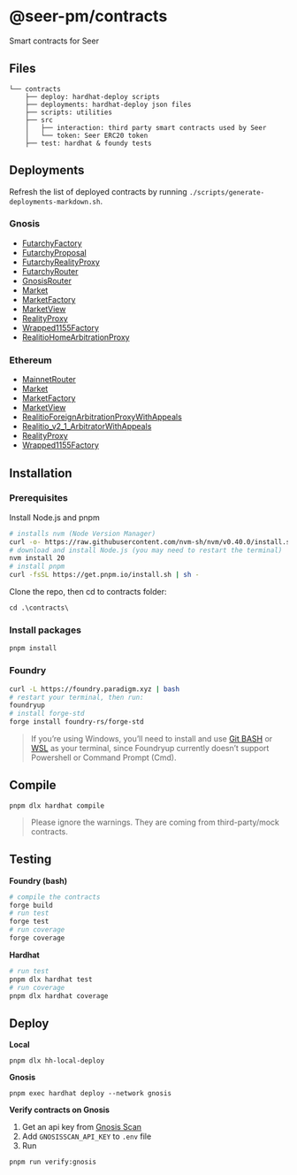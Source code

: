 # @seer-pm/contracts

Smart contracts for Seer

## Files

```
└── contracts
    ├── deploy: hardhat-deploy scripts
    ├── deployments: hardhat-deploy json files
    ├── scripts: utilities
    ├── src
    │   ├── interaction: third party smart contracts used by Seer
    │   └── token: Seer ERC20 token
    ├── test: hardhat & foundy tests
```

## Deployments

Refresh the list of deployed contracts by running `./scripts/generate-deployments-markdown.sh`.

### Gnosis

- [FutarchyFactory](https://gnosisscan.io/address/0xe789e4A240d153AC55e32106821e785E71f6b792)
- [FutarchyProposal](https://gnosisscan.io/address/0xec4fb999Db0e8cA28011D85EAD177810055b484c)
- [FutarchyRealityProxy](https://gnosisscan.io/address/0x03E1fCfE3F1edc5833001588fb6377cB50A61cfc)
- [FutarchyRouter](https://gnosisscan.io/address/0xE2996f6BC88ba0f2Ad3a6E2A71ac55884ec9F74E)
- [GnosisRouter](https://gnosisscan.io/address/0xeC9048b59b3467415b1a38F63416407eA0c70fB8)
- [Market](https://gnosisscan.io/address/0x8F76bC35F8C72E5e2Ec55ebED785da5efaa9636a)
- [MarketFactory](https://gnosisscan.io/address/0x83183DA839Ce8228E31Ae41222EaD9EDBb5cDcf1)
- [MarketView](https://gnosisscan.io/address/0x95493F3e3F151eD9ee9338a4Fc1f49c00890F59C)
- [RealityProxy](https://gnosisscan.io/address/0xc260ADfAC11f97c001dC143d2a4F45b98e0f2D6C)
- [Wrapped1155Factory](https://gnosisscan.io/address/0xD194319D1804C1051DD21Ba1Dc931cA72410B79f)
- [RealitioHomeArbitrationProxy](https://gnosisscan.io/address/0x68154ea682f95bf582b80dd6453fa401737491dc)

### Ethereum

- [MainnetRouter](https://etherscan.io/address/0x886Ef0A78faBbAE942F1dA1791A8ed02a5aF8BC6)
- [Market](https://etherscan.io/address/0x8bdC504dC3A05310059c1c67E0A2667309D27B93)
- [MarketFactory](https://etherscan.io/address/0x1F728c2fD6a3008935c1446a965a313E657b7904)
- [MarketView](https://etherscan.io/address/0xB2aB74afe47e6f9D8c392FA15b139Ac02684771a)
- [RealitioForeignArbitrationProxyWithAppeals](https://etherscan.io/address/0xFe0eb5fC686f929Eb26D541D75Bb59F816c0Aa68)
- [Realitio_v2_1_ArbitratorWithAppeals](https://etherscan.io/address/0x2018038203aEE8e7a29dABd73771b0355D4F85ad)
- [RealityProxy](https://etherscan.io/address/0xC72f738e331b6B7A5d77661277074BB60Ca0Ca9E)
- [Wrapped1155Factory](https://etherscan.io/address/0xD194319D1804C1051DD21Ba1Dc931cA72410B79f)

## Installation

### Prerequisites
Install Node.js and pnpm
```bash
# installs nvm (Node Version Manager)
curl -o- https://raw.githubusercontent.com/nvm-sh/nvm/v0.40.0/install.sh | bash
# download and install Node.js (you may need to restart the terminal)
nvm install 20
# install pnpm
curl -fsSL https://get.pnpm.io/install.sh | sh -
```

Clone the repo, then cd to contracts folder:
```
cd .\contracts\
```

### Install packages
```
pnpm install
```

### Foundry
```bash
curl -L https://foundry.paradigm.xyz | bash
# restart your terminal, then run:
foundryup
# install forge-std
forge install foundry-rs/forge-std
```
>If you’re using Windows, you’ll need to install and use [Git BASH](https://gitforwindows.org/) or [WSL](https://learn.microsoft.com/en-us/windows/wsl/install) as your terminal, since Foundryup currently doesn’t support Powershell or Command Prompt (Cmd).

## Compile
```
pnpm dlx hardhat compile
```
>Please ignore the warnings. They are coming from third-party/mock contracts.

## Testing
**Foundry (bash)**
```bash
# compile the contracts
forge build
# run test
forge test
# run coverage
forge coverage
```

**Hardhat**
```bash
# run test
pnpm dlx hardhat test
# run coverage
pnpm dlx hardhat coverage
```

## Deploy
**Local**
```
pnpm dlx hh-local-deploy
```

**Gnosis**
```
pnpm exec hardhat deploy --network gnosis
```

**Verify contracts on Gnosis**
1. Get an api key from [Gnosis Scan](https://docs.gnosisscan.io/getting-started/viewing-api-usage-statistics)
2. Add `GNOSISSCAN_API_KEY` to `.env` file
3. Run
```
pnpm run verify:gnosis
```


